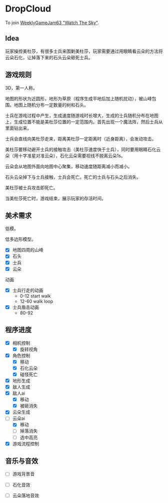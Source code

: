 # DropCloud

To join [WeeklyGameJam63 "Watch The Sky"](https://itch.io/jam/weekly-game-jam-63).

## Idea

玩家操控美杜莎，有很多士兵来围剿美杜莎，玩家需要通过用眼睛看云朵的方法将云朵石化，让掉落下来的石头云朵砸死士兵。

## 游戏规则

3D，第一人称。

地图的形状为近圆形，地形为草原（程序生成平地后加上随机扰动），被山峰包围。地图上随机分布一定数量的树和石头。

士兵在游戏过程中产生，生成速度随游戏时长增大，生成的士兵随机分布在地图上，生成位置不能是美杜莎位置的一定范围内。首先出现一个魔法阵，然后士兵从里面钻出来。

士兵会直线向美杜莎走来，距离美杜莎一定距离时（近身距离），会发动攻击。

美杜莎要移动避开士兵的接触攻击（美杜莎速度快于士兵），同时要用眼睛石化云朵（用十字准星对准云朵），石化云朵需要视线不脱离云朵1s。

云朵会从地图外面向地图中心聚集，移动速度随距离减小而减小。

石头云朵掉下与士兵接触，士兵会死亡。死亡的士兵与石头之后消失。

美杜莎被士兵攻击即死亡。

当美杜莎死亡时，游戏结束，展示玩家的存活时间。

## 美术需求

低模。

低多边形模型。

- [x] 地图四周的山峰
- [x] 石头
- [x] 士兵
- [x] 云朵

动画

- [x] 士兵行走的动画
    - 0-12    start walk
    - 12-60   walk loop
- [x] 士兵盾击动画
    - 80-92

## 程序进度

- [x] 相机控制
    - [x] 旋转视角
- [x] 角色控制
    - [x] 移动
    - [x] 石化云朵
    - [x] 碰怪死亡
- [x] 地形生成
- [x] 敌人生成
- [x] 敌人ai
    - [x] 移动
    - [x] 被砸消失
- [x] 云朵生成
- [ ] 云朵ai
    - [x] 移动
    - [ ] 掉落消失
    - [ ] 选中高亮
- [x] 游戏流程控制

## 音乐与音效

- [ ] 游戏背景音
- [ ] 石化音效
- [ ] 云朵落地音效

